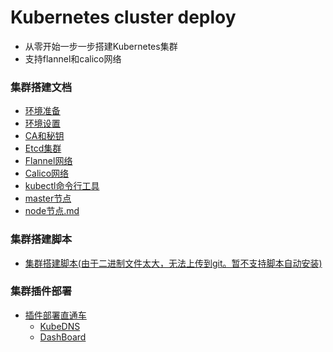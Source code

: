 # Kubernetes cluster deploy 
  - 从零开始一步一步搭建Kubernetes集群
  - 支持flannel和calico网络
### 集群搭建文档
  - <a href="/doc/环境准备.md">环境准备</a>
  - <a href="/doc/环境设置.md">环境设置</a>
  - <a href="/doc/CA和秘钥.md">CA和秘钥</a>
  - <a href="/doc/Etcd集群.md">Etcd集群</a>
  - <a href="/doc/Flannel网络.md">Flannel网络</a>
  - <a href="/doc/Calico网络.md">Calico网络</a>
  - <a href="/doc/kubectl命令行工具.md">kubectl命令行工具</a>
  - <a href="/doc/master节点.md">master节点</a>
  - <a href="/doc/node节点.md">node节点.md</a>
### 集群搭建脚本
  - <a href="/bash/install.md">集群搭建脚本(由于二进制文件太大，无法上传到git。暂不支持脚本自动安装)</a>

### 集群插件部署
- <a href="/addons/README.md">插件部署直通车</a>
  - <a href="/addons/kubedns.md">KubeDNS</a>
  - <a href="/addons/dashboard.md">DashBoard</a>

